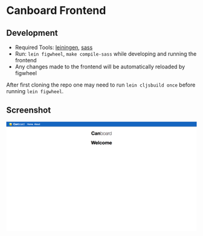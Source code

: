 # Canboard Frontend

## Development
- Required Tools: [leiningen](https://leiningen.org/), [sass](http://sass-lang.com/install)
- Run: `lein figwheel`, `make compile-sass` while developing and running the frontend
- Any changes made to the frontend will be automatically reloaded by figwheel

After first cloning the repo one may need to run `lein cljsbuild once`
before running `lein figwheel`.

## Screenshot
![Screenshot](resources/dev/screenshot1.png)
